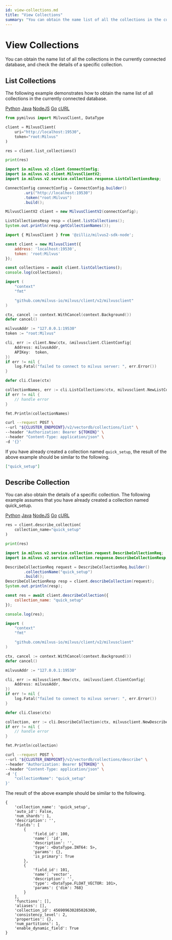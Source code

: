 ```yaml
---
id: view-collections.md
title: "View Collections"
summary: "You can obtain the name list of all the collections in the currently connected database, and check the details of a specific collection."
---
```


# View Collections

You can obtain the name list of all the collections in the currently connected database, and check the details of a specific collection.

## List Collections

The following example demonstrates how to obtain the name list of all collections in the currently connected database.

<div class="multipleCode">
    <a href="#python">Python</a>
    <a href="#java">Java</a>
    <a href="#javascript">NodeJS</a>
    <a href="#go">Go</a>
    <a href="#bash">cURL</a>
</div>

```python
from pymilvus import MilvusClient, DataType

client = MilvusClient(
    uri="http://localhost:19530",
    token="root:Milvus"
)

res = client.list_collections()

print(res)
```

```java
import io.milvus.v2.client.ConnectConfig;
import io.milvus.v2.client.MilvusClientV2;
import io.milvus.v2.service.collection.response.ListCollectionsResp;

ConnectConfig connectConfig = ConnectConfig.builder()
        .uri("http://localhost:19530")
        .token("root:Milvus")
        .build();

MilvusClientV2 client = new MilvusClientV2(connectConfig);

ListCollectionsResp resp = client.listCollections();
System.out.println(resp.getCollectionNames());
```

```javascript
import { MilvusClient } from '@zilliz/milvus2-sdk-node';

const client = new MilvusClient({
    address: 'localhost:19530',
    token: 'root:Milvus'
});

const collections = await client.listCollections();
console.log(collections);
```

```go
import (
    "context"
    "fmt"

    "github.com/milvus-io/milvus/client/v2/milvusclient"
)

ctx, cancel := context.WithCancel(context.Background())
defer cancel()

milvusAddr := "127.0.0.1:19530"
token := "root:Milvus"

cli, err := client.New(ctx, &milvusclient.ClientConfig{
    Address: milvusAddr,
    APIKey:  token,
})
if err != nil {
    log.Fatal("failed to connect to milvus server: ", err.Error())
}

defer cli.Close(ctx)

collectionNames, err := cli.ListCollections(ctx, milvusclient.NewListCollectionOption())
if err != nil {
    // handle error
}

fmt.Println(collectionNames)
```

```bash
curl --request POST \
--url "${CLUSTER_ENDPOINT}/v2/vectordb/collections/list" \
--header "Authorization: Bearer ${TOKEN}" \
--header "Content-Type: application/json" \
-d '{}'
```

If you have already created a collection named `quick_setup`, the result of the above example should be similar to the following.

```json
["quick_setup"]
```

## Describe Collection

You can also obtain the details of a specific collection. The following example assumes that you have already created a collection named quick_setup.

<div class="multipleCode">
    <a href="#python">Python</a>
    <a href="#java">Java</a>
    <a href="#javascript">NodeJS</a>
    <a href="#go">Go</a>
    <a href="#bash">cURL</a>
</div>

```python
res = client.describe_collection(
    collection_name="quick_setup"
)

print(res)
```

```java
import io.milvus.v2.service.collection.request.DescribeCollectionReq;
import io.milvus.v2.service.collection.response.DescribeCollectionResp;

DescribeCollectionReq request = DescribeCollectionReq.builder()
        .collectionName("quick_setup")
        .build();
DescribeCollectionResp resp = client.describeCollection(request);
System.out.println(resp);
```

```javascript
const res = await client.describeCollection({
    collection_name: "quick_setup"
});

console.log(res);
```

```go
import (
    "context"
    "fmt"

    "github.com/milvus-io/milvus/client/v2/milvusclient"
)

ctx, cancel := context.WithCancel(context.Background())
defer cancel()

milvusAddr := "127.0.0.1:19530"

cli, err := milvusclient.New(ctx, &milvusclient.ClientConfig{
    Address: milvusAddr,
})
if err != nil {
    log.Fatal("failed to connect to milvus server: ", err.Error())
}

defer cli.Close(ctx)

collection, err := cli.DescribeCollection(ctx, milvusclient.NewDescribeCollectionOption("quick_setup"))
if err != nil {
    // handle error
}

fmt.Println(collection)
```

```bash
curl --request POST \
--url "${CLUSTER_ENDPOINT}/v2/vectordb/collections/describe" \
--header "Authorization: Bearer ${TOKEN}" \
--header "Content-Type: application/json" \
-d '{
    "collectionName": "quick_setup"
}'
```

The result of the above example should be similar to the following.

```plaintext
{
    'collection_name': 'quick_setup', 
    'auto_id': False, 
    'num_shards': 1, 
    'description': '', 
    'fields': [
        {
            'field_id': 100, 
            'name': 'id', 
            'description': '', 
            'type': <DataType.INT64: 5>, 
            'params': {}, 
            'is_primary': True
        }, 
        {
            'field_id': 101, 
            'name': 'vector', 
            'description': '', 
            'type': <DataType.FLOAT_VECTOR: 101>, 
            'params': {'dim': 768}
        }
    ], 
    'functions': [], 
    'aliases': [], 
    'collection_id': 456909630285026300, 
    'consistency_level': 2, 
    'properties': {}, 
    'num_partitions': 1, 
    'enable_dynamic_field': True
}
```

